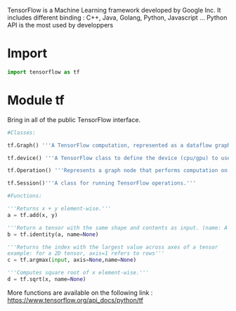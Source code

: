 TensorFlow is a Machine Learning framework developed by Google Inc. It includes different binding : C++, Java, Golang, Python, Javascript ...
Python API is the most used by developpers

# Import

```python
import tensorflow as tf
```

# Module tf
Bring in all of the public TensorFlow interface.
```python
#Classes:

tf.Graph() '''A TensorFlow computation, represented as a dataflow graph.'''

tf.device() '''A TensorFlow class to define the device (cpu/gpu) to use '''

tf.Operation() '''Represents a graph node that performs computation on tensors.'''

tf.Session()'''A class for running TensorFlow operations.'''

#Functions:

'''Returns x + y element-wise.'''
a = tf.add(x, y) 

'''Return a tensor with the same shape and contents as input. (name: A name for the operation (optional))'''
b = tf.identity(a, name=None)

'''Returns the index with the largest value across axes of a tensor
example: for a 2D tensor, axis=1 refers to rows'''
c = tf.argmax(input, axis=None,name=None)

'''Computes square root of x element-wise.'''
d = tf.sqrt(x, name=None)
```
More functions are available on the following link :
    https://www.tensorflow.org/api_docs/python/tf